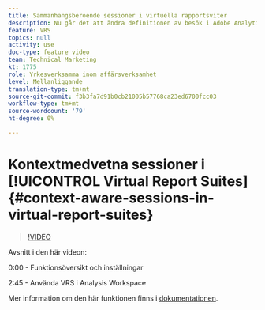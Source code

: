 ```yaml
---
title: Sammanhangsberoende sessioner i virtuella rapportsviter
description: Nu går det att ändra definitionen av besök i Adobe Analytics på ett icke-förstörande sätt med hjälp av en virtuell rapportserie. Vi visar hur du gör det och de olika alternativ som är tillgängliga.
feature: VRS
topics: null
activity: use
doc-type: feature video
team: Technical Marketing
kt: 1775
role: Yrkesverksamma inom affärsverksamhet
level: Mellanliggande
translation-type: tm+mt
source-git-commit: f3b3fa7d91b0cb21005b57768ca23ed6700fcc03
workflow-type: tm+mt
source-wordcount: '79'
ht-degree: 0%

---
```



# Kontextmedvetna sessioner i [!UICONTROL Virtual Report Suites] {#context-aware-sessions-in-virtual-report-suites}

>[!VIDEO](https://video.tv.adobe.com/v/23545/?quality=12)

Avsnitt i den här videon:

0:00 - Funktionsöversikt och inställningar

2:45 - Använda VRS i Analysis Workspace

Mer information om den här funktionen finns i [dokumentationen](https://marketing.adobe.com/resources/help/en_US/reference/vrs-mobile-visit-processing.html).
